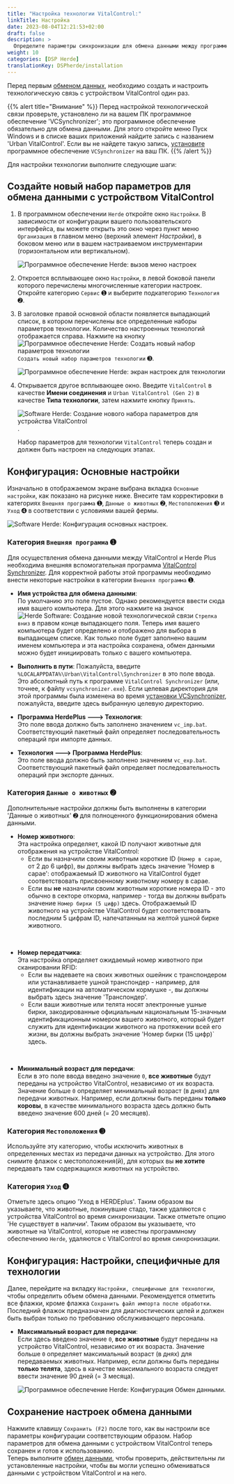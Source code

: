```yaml
---
title: "Настройка технологии VitalControl:"
linkTitle: Настройка
date: 2023-08-04T12:21:53+02:00
draft: false
description: >
  Определите параметры синхронизации для обмена данными между программным обеспечением *Herde* и устройством VitalControl.
weight: 10
categories: [DSP Herde]
translationKey: DSPherde/installation
---
```

Перед первым [обменом данных](../data-exchange/), необходимо создать и настроить технологическую связь с устройством VitalControl один раз.

{{% alert title="Внимание" %}}
Перед настройкой технологической связи проверьте, установлено ли на вашем ПК программное обеспечение 'VCSynchronizer'; это программное обеспечение обязательно для обмена данными. Для этого откройте меню Пуск Windows и в списке ваших приложений найдите запись с названием 'Urban VitalControl'. Если вы не найдете такую запись, [установите](../../vcsynchronizer/installation/) программное обеспечение `VCSynchronizer` на ваш ПК.
{{% /alert %}}

Для настройки технологии выполните следующие шаги:

## Создайте новый набор параметров для обмена данными с устройством VitalControl

1. В программном обеспечении `Herde` откройте окно `Настройки`. В зависимости от конфигурации вашего пользовательского интерфейса, вы можете открыть это окно через пункт меню `Организация` в главном меню (верхний элемент _Настройки_), в боковом меню или в вашем настраиваемом инструментарии (горизонтальном или вертикальном).

   ![Программное обеспечение Herde: вызов меню настроек](../screenshots/settings.png "Herde: вызов Настроек")

1. Откроется всплывающее окно `Настройки`, в левой боковой панели которого перечислены многочисленные категории настроек. Откройте категорию `Сервис` ➊ и выберите подкатегорию `Технология` ➋.

1. В заголовке правой основной области появляется выпадающий список, в котором перечислены все определенные наборы параметров технологии. Количество настроенных технологий отображается справа. Нажмите на кнопку ![Программное обеспечение Herde: Создать новый набор параметров технологии](/icons/new.png "Herde: Создать технологическую связь") `Создать новый набор параметров технологии` ➌.

   ![Программное обеспечение Herde: экран настроек для технологии](../screenshots/settings-technology.png "Herde: Настройки для Технологии")

1. Открывается другое всплывающее окно. Введите `VitalControl` в качестве **Имени соединения** и `Urban VitalControl (Gen 2)` в качестве **Типа технологии**, затем нажмите кнопку `Принять`.

   ![Software Herde: Создание нового набора параметров для устройства VitalControl](../screenshots/new-technology.png "Создание новой технологии: VitalControl").

   Набор параметров для технологии `VitalControl` теперь создан и должен быть настроен на следующих этапах.

## Конфигурация: Основные настройки

Изначально в отображаемом экране выбрана вкладка `Основные настройки`, как показано на рисунке ниже. Внесите там корректировки в категориях `Внешняя программа` ➊, `Данные о животных` ➋, `Местоположения` ➌ и `Уход` ➍ в соответствии с условиями вашей фермы.

   ![Software Herde: Конфигурация основных настроек](../screenshots/basic-settings.png "Технология VitalControl: Основные настройки").
   
### Категория `Внешняя программа` ➊

Для осуществления обмена данными между VitalControl и Herde Plus необходима внешняя вспомогательная программа [VitalControl Synchronizer](../../vcsynchronizer). Для корректной работы этой программы необходимо внести некоторые настройки в категории `Внешняя программа` ➊.

- **Имя устройства для обмена данными**:  
  По умолчанию это поле пустое. Однако рекомендуется ввести сюда имя вашего компьютера. Для этого нажмите на значок ![Herde Software: Создание новой технологической связи](/icons/arrow-down.png "Herde: Создание технологической связи") `Стрелка вниз` в правом конце выпадающего поля. Теперь имя вашего компьютера будет определено и отображено для выбора в выпадающем списке. Как только поле будет заполнено вашим именем компьютера и эта настройка сохранена, обмен данными можно будет инициировать только с вашего компьютера.

- **Выполнить в пути**:
  Пожалуйста, введите `%LOCALAPPDATA%\Urban\VitalControl\Synchronizer` в это поле ввода. Это абсолютный путь к программе `VitalControl Synchronizer` (или, точнее, к файлу `vcsynchronizer.exe`). Если целевая директория для этой программы была изменена во время [установки VCSynchronizer](../../vcsynchronizer/installation), пожалуйста, введите здесь выбранную целевую директорию.

- **Программа HerdePlus 🡒 Технология**:  
  Это поле ввода должно быть заполнено значением `vc_imp.bat`. Соответствующий пакетный файл определяет последовательность операций при импорте данных.

- **Технология 🡒 Программа HerdePlus**:  
  Это поле ввода должно быть заполнено значением `vc_exp.bat`. Соответствующий пакетный файл определяет последовательность операций при экспорте данных.

### Категория `Данные о животных` ➋

Дополнительные настройки должны быть выполнены в категории 'Данные о животных' ➋ для полноценного функционирования обмена данными.

- **Номер животного**:  
  Эта настройка определяет, какой ID получают животные для отображения на устройстве VitalControl:
  - Если вы назначили своим животным короткие ID (`Номер в сарае`, от 2 до 6 цифр), вы должны выбрать здесь значение 'Номер в сарае': отображаемый ID животного на VitalControl будет соответствовать присвоенному животному номеру в сарае.
  - Если вы **не** назначили своим животным короткие номера ID - это обычно в секторе откорма, например - тогда вы должны выбрать значение `Номер бирки (5 цифр)` здесь. Отображаемый ID животного на устройстве VitalControl будет соответствовать последним 5 цифрам ID, напечатанным на желтой ушной бирке животного.
  
<br>

- **Номер передатчика**:  
  Эта настройка определяет ожидаемый номер животного при сканировании RFID:  
  - Если вы надеваете на своих животных ошейник с транспондером или устанавливаете ушной транспондер - например, для идентификации на автоматическом кормушке -, вы должны выбрать здесь значение 'Транспондер'.
  - Если ваши животные или телята носят электронные ушные бирки, закодированные официальным национальным 15-значным идентификационным номером вашего животного, который будет служить для идентификации животного на протяжении всей его жизни, вы должны выбрать значение 'Номер бирки (15 цифр)` здесь.

<br>

- **Минимальный возраст для передачи**:  
  Если в это поле ввода введено значение `0`, **все животные** будут переданы на устройство VitalControl, независимо от их возраста. Значение больше `0` определяет минимальный возраст (в днях) для передачи животных. Например, если должны быть переданы **только коровы**, в качестве минимального возраста здесь должно быть введено значение 600 дней (= 20 месяцев).

### Категория `Местоположения` ➌

Используйте эту категорию, чтобы исключить животных в определенных местах из передачи данных на устройство. Для этого снимите флажок с местоположения(й), для которых вы **не хотите** передавать там содержащихся животных на устройство.

### Категория `Уход` ➍

Отметьте здесь опцию 'Уход в HERDEplus'. Таким образом вы указываете, что животные, покинувшие стадо, также удаляются с устройства VitalControl во время синхронизации.
Также отметьте опцию 'Не существует в наличии'. Таким образом вы указываете, что животные на VitalControl, которые не известны программному обеспечению `Herde`, удаляются с VitalControl во время синхронизации.

## Конфигурация: Настройки, специфичные для технологии

Далее, перейдите на вкладку `Настройки, специфичные для технологии`, чтобы определить объем обмена данными. Рекомендуется отметить все флажки, кроме флажка `Сохранить файл импорта после обработки`. Последний флажок предназначен для диагностических целей и должен быть выбран только по требованию обслуживающего персонала.

- **Максимальный возраст для передачи**:  
  Если здесь введено значение `0`, **все животные** будут переданы на устройство VitalControl, независимо от их возраста. Значение больше `0` определяет максимальный возраст (в днях) для передаваемых животных. Например, если должны быть переданы **только телята**, здесь в качестве максимального возраста следует ввести значение 90 дней (= 3 месяца).

   ![Программное обеспечение Herde: Конфигурация Обмен данными](../screenshots/technology-specific-settings.png "Обмен данными: специфические настройки").

## Сохранение настроек обмена данными

Нажмите клавишу `Сохранить (F2)` после того, как вы настроили все параметры конфигурации соответствующим образом. Набор параметров для обмена данными с устройством VitalControl теперь сохранен и готов к использованию.  
Теперь выполните [обмен данными](../data-exchange/), чтобы проверить, действительны ли установленные настройки, чтобы вы могли успешно обмениваться данными с устройством VitalControl и на него.
